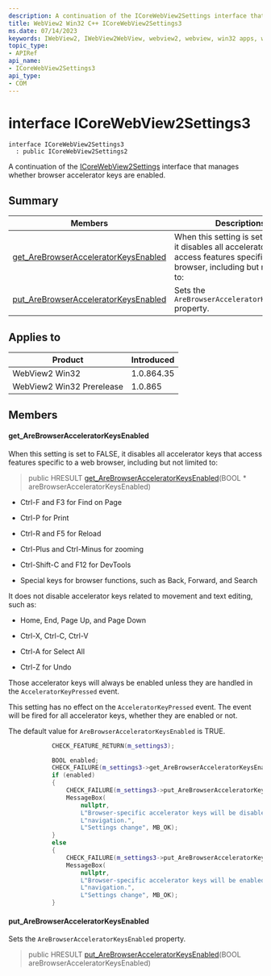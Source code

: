 ```yaml
---
description: A continuation of the ICoreWebView2Settings interface that manages whether browser accelerator keys are enabled.
title: WebView2 Win32 C++ ICoreWebView2Settings3
ms.date: 07/14/2023
keywords: IWebView2, IWebView2WebView, webview2, webview, win32 apps, win32, edge, ICoreWebView2, ICoreWebView2Controller, browser control, edge html, ICoreWebView2Settings3
topic_type: 
- APIRef
api_name:
- ICoreWebView2Settings3
api_type:
- COM
---
```


# interface ICoreWebView2Settings3

```
interface ICoreWebView2Settings3
  : public ICoreWebView2Settings2
```

A continuation of the [ICoreWebView2Settings](icorewebview2settings.md) interface that manages whether browser accelerator keys are enabled.

## Summary

 Members                        | Descriptions
--------------------------------|---------------------------------------------
[get_AreBrowserAcceleratorKeysEnabled](#get_arebrowseracceleratorkeysenabled) | When this setting is set to FALSE, it disables all accelerator keys that access features specific to a web browser, including but not limited to:
[put_AreBrowserAcceleratorKeysEnabled](#put_arebrowseracceleratorkeysenabled) | Sets the `AreBrowserAcceleratorKeysEnabled` property.

## Applies to

Product                         | Introduced
--------------------------------|---------------------------------------------
WebView2 Win32            |    1.0.864.35
WebView2 Win32 Prerelease |    1.0.865

## Members

#### get_AreBrowserAcceleratorKeysEnabled

When this setting is set to FALSE, it disables all accelerator keys that access features specific to a web browser, including but not limited to:

> public HRESULT [get_AreBrowserAcceleratorKeysEnabled](#get_arebrowseracceleratorkeysenabled)(BOOL * areBrowserAcceleratorKeysEnabled)

* Ctrl-F and F3 for Find on Page

* Ctrl-P for Print

* Ctrl-R and F5 for Reload

* Ctrl-Plus and Ctrl-Minus for zooming

* Ctrl-Shift-C and F12 for DevTools

* Special keys for browser functions, such as Back, Forward, and Search

It does not disable accelerator keys related to movement and text editing, such as:

* Home, End, Page Up, and Page Down

* Ctrl-X, Ctrl-C, Ctrl-V

* Ctrl-A for Select All

* Ctrl-Z for Undo

Those accelerator keys will always be enabled unless they are handled in the `AcceleratorKeyPressed` event.

This setting has no effect on the `AcceleratorKeyPressed` event. The event will be fired for all accelerator keys, whether they are enabled or not.

The default value for `AreBrowserAcceleratorKeysEnabled` is TRUE.

```cpp
            CHECK_FEATURE_RETURN(m_settings3);

            BOOL enabled;
            CHECK_FAILURE(m_settings3->get_AreBrowserAcceleratorKeysEnabled(&enabled));
            if (enabled)
            {
                CHECK_FAILURE(m_settings3->put_AreBrowserAcceleratorKeysEnabled(FALSE));
                MessageBox(
                    nullptr,
                    L"Browser-specific accelerator keys will be disabled after the next "
                    L"navigation.",
                    L"Settings change", MB_OK);
            }
            else
            {
                CHECK_FAILURE(m_settings3->put_AreBrowserAcceleratorKeysEnabled(TRUE));
                MessageBox(
                    nullptr,
                    L"Browser-specific accelerator keys will be enabled after the next "
                    L"navigation.",
                    L"Settings change", MB_OK);
            }
```

#### put_AreBrowserAcceleratorKeysEnabled

Sets the `AreBrowserAcceleratorKeysEnabled` property.

> public HRESULT [put_AreBrowserAcceleratorKeysEnabled](#put_arebrowseracceleratorkeysenabled)(BOOL areBrowserAcceleratorKeysEnabled)

